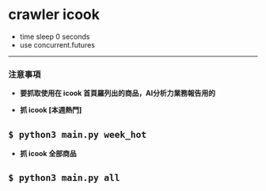 # crawler icook

- time sleep 0 seconds
- use concurrent.futures

---
### 注意事項

- **要抓取使用在 icook 首頁羅列出的商品，AI分析力業務報告用的**

- **抓 icook [本週熱門]**

`$ python3 main.py week_hot`
---

- **抓 icook 全部商品**

`$ python3 main.py all`
---
